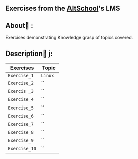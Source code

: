## Exercises from the [AltSchool](https://altschoolafrica.co)'s LMS

## About:dart: :
Exercises demonstrating Knowledge grasp of topics covered.

## Description:page_with_curl: j:

| Exercises   | Topic                   |
| ----------- | ----------------------- |
| `Exercise_1` | `Linux ` |
| `Exercise_2` | `` |
| `Exercis _3` | `` |
| `Exercise_4` | `` |
| `Exercise_5` | `` |
| `Exercise_6` | `` |
| `Exercise_7` | `` |
| `Exercise_8` | `` |
| `Exercise_9` | `` |
| `Exercise_10` | `` |

